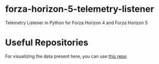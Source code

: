 # forza-horizon-5-telemetry-listener
Telemetry Listener in Python for Forza Horizon 4 and Forza Horizon 5

# Useful Repositories

For visualizing the data present here, you can use [this repo](https://github.com/austinbaccus/forza-map-visualization).
